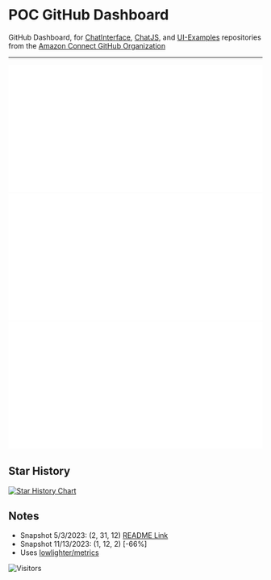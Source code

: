 # POC GitHub Dashboard

GitHub Dashboard, for [ChatInterface](https://github.com/amazon-connect/amazon-connect-chat-interface), [ChatJS](https://github.com/amazon-connect/amazon-connect-chatjs), and [UI-Examples](https://github.com/amazon-connect/amazon-connect-chat-ui-examples) repositories from the [Amazon Connect GitHub Organization](https://github.com/amazon-connect)

---

<picture>
  <img src="/chat-interface-metrics.repository.svg" alt="Metrics" width="700">
</picture>

<picture>
  <img src="/chatjs-metrics.repository.svg" alt="Metrics" width="700">
</picture>

<picture>
  <img src="/chat-ui-examples-metrics.repository.svg" alt="Metrics" width="700">
</picture>

## Star History

[![Star History Chart](https://api.star-history.com/svg?repos=amazon-connect/amazon-connect-chat-ui-examples,amazon-connect/amazon-connect-chatjs,amazon-connect/amazon-connect-chat-interface&type=Date)](https://star-history.com/#amazon-connect/amazon-connect-chat-ui-examples&amazon-connect/amazon-connect-chatjs&amazon-connect/amazon-connect-chat-interface&Date)

## Notes

- Snapshot 5/3/2023: (2, 31, 12) [README Link](https://github.com/spencerlepine/demo-connect-repo-issue-dashboard/tree/68118cbcee999b308209d79327c098a3a9170cb8)
- Snapshot 11/13/2023: (1, 12, 2) [-66%]
- Uses [lowlighter/metrics](https://github.com/lowlighter/metrics/tree/master)

![Visitors](https://api.visitorbadge.io/api/visitors?path=https%3A%2F%2Fgithub.com%2Fspenlep-amzn%2Fdemo-connect-repo-issue-dashboard&label=VIEWS&countColor=%23263759)


